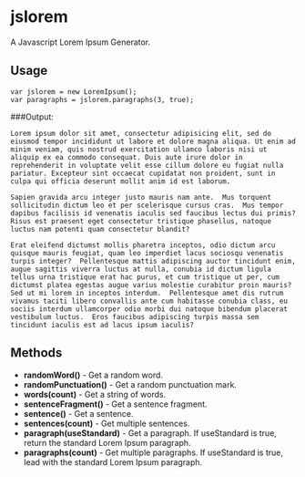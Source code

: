 jslorem
=======
A Javascript Lorem Ipsum Generator.


Usage
-----
	var jslorem = new LoremIpsum();
	var paragraphs = jslorem.paragraphs(3, true);
	
###Output:

	Lorem ipsum dolor sit amet, consectetur adipisicing elit, sed do eiusmod tempor incididunt ut labore et dolore magna aliqua. Ut enim ad minim veniam, quis nostrud exercitation ullamco laboris nisi ut aliquip ex ea commodo consequat. Duis aute irure dolor in reprehenderit in voluptate velit esse cillum dolore eu fugiat nulla pariatur. Excepteur sint occaecat cupidatat non proident, sunt in culpa qui officia deserunt mollit anim id est laborum.

	Sapien gravida arcu integer justo mauris nam ante.  Mus torquent sollicitudin dictum leo et per scelerisque cursus cras.  Mus tempor dapibus facilisis id venenatis iaculis sed faucibus lectus dui primis?  Risus est praesent eget consectetur tristique phasellus, natoque luctus nam potenti quam consectetur blandit?

	Erat eleifend dictumst mollis pharetra inceptos, odio dictum arcu quisque mauris feugiat, quam leo imperdiet lacus sociosqu venenatis turpis integer?  Pellentesque mattis adipiscing auctor tincidunt enim, augue sagittis viverra luctus at nulla, conubia id dictum ligula tellus urna tristique erat hac purus, et cum tristique ut per, cum dictumst platea egestas augue varius molestie curabitur proin mauris?  Sed ut mi lorem in inceptos interdum.  Pellentesque amet dis rutrum vivamus taciti libero convallis ante cum habitasse conubia class, eu sociis interdum ullamcorper odio morbi dui natoque bibendum placerat vestibulum luctus.  Eros faucibus adipiscing turpis massa sem tincidunt iaculis est ad lacus ipsum iaculis?

Methods
-------

+ **randomWord()**
		- Get a random word.
+ **randomPunctuation()**
		- Get a random punctuation mark.
+ **words(count)**
		- Get a string of words.
+ **sentenceFragment()**
		- Get a sentence fragment.
+ **sentence()**
		- Get a sentence.
+ **sentences(count)**
		- Get multiple sentences.
+ **paragraph(useStandard)**
		- Get a paragraph.
		If useStandard is true, return the standard Lorem Ipsum paragraph.
+ **paragraphs(count)**
		- Get multiple paragraphs.
		If useStandard is true, lead with the standard Lorem Ipsum paragraph.
